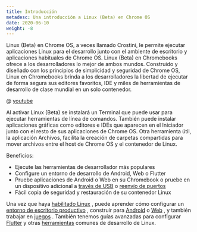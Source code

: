 ```yaml
---
title: Introducción
metadesc: Una introducción a Linux (Beta) en Chrome OS
date: 2020-06-10
weight: -8
---
```


Linux (Beta) en Chrome OS, a veces llamado Crostini, le permite ejecutar aplicaciones Linux para el desarrollo junto con el ambiente de escritorio y aplicaciones habituales de Chrome OS. Linux (Beta) en Chromebooks ofrece a los desarrolladores lo mejor de ambos mundos. Construido y diseñado con los principios de simplicidad y seguridad de Chrome OS, Linux en Chromebooks brinda a los desarrolladores la libertad de ejecutar de forma segura sus editores favoritos, IDE y miles de herramientas de desarrollo de clase mundial en un solo contenedor.

@ [youtube](https://www.youtube.com/watch?v=pRlh8LX4kQI)

Al activar Linux (Beta) se instalará un Terminal que puede usar para ejecutar herramientas de línea de comandos. También puede instalar aplicaciones gráficas como editores e IDEs que aparecen en el Iniciador junto con el resto de sus aplicaciones de Chrome OS. Otra herramienta útil, la aplicación Archivos, facilita la creación de carpetas compartidas para mover archivos entre el host de Chrome OS y el contenedor de Linux.

Beneficios:

- Ejecute las herramientas de desarrollador más populares
- Configure un entorno de desarrollo de Android, Web o Flutter
- Pruebe aplicaciones de Android o Web en su Chromebook o pruebe en un dispositivo adicional a [través de USB](/%7B%7Blocale.code%7D%7D/android-environment/deploying-apps#connect-to-adb-over-usb) o [reenvío de puertos](/%7B%7Blocale.code%7D%7D/web-environment/port-forwarding)
- Fácil copia de seguridad y restauración de su contenedor Linux

Una vez que haya [habilitado Linux](/%7B%7Blocale.code%7D%7D/linux/setup) , puede aprender cómo configurar un [entorno de escritorio productivo](/%7B%7Blocale.code%7D%7D/productivity) , construir para [Android](/%7B%7Blocale.code%7D%7D/android-environment) o [Web](/%7B%7Blocale.code%7D%7D/web-environment) , y también trabajar en [juegos](/%7B%7Blocale.code%7D%7D/games) . También tenemos guías avanzadas para configurar [Flutter](/%7B%7Blocale.code%7D%7D/android-environment#install-flutter-on-chrome-os) y otras [herramientas](/%7B%7Blocale.code%7D%7D/linux/setup#installing-linux-apps-and-packages) comunes de desarrollo de Linux.
